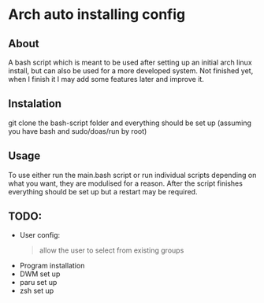 # Arch auto installing config
## About
A bash script which is meant to be used after setting up an initial arch linux install, but can also be used for a more developed system. Not finished yet, when I finish it I may add some features later and improve it.

## Instalation
git clone the bash-script folder and everything should be set up (assuming you have bash and sudo/doas/run by root)

## Usage
To use either run the main.bash script or run individual scripts depending on what you want, they are modulised for a reason. After the script finishes everything should be set up but a restart may be required.

## TODO:
  - User config: 
    > allow the user to select from existing groups
  - Program installation
  - DWM set up
  - paru set up
  - zsh set up


